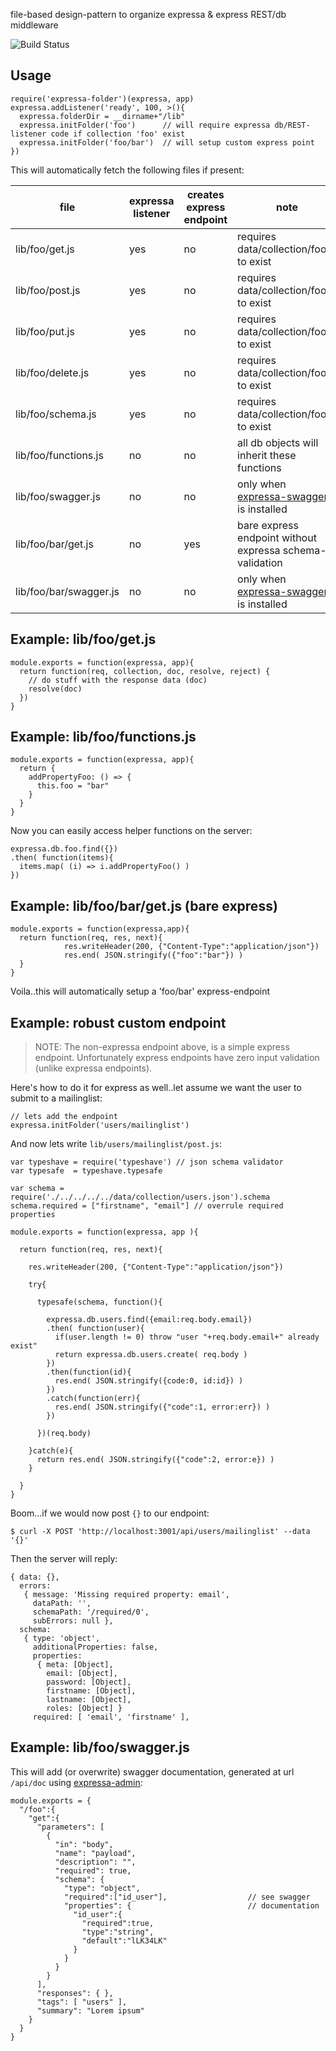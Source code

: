 file-based design-pattern to organize expressa & express REST/db middleware 

![Build Status](https://travis-ci.org/--repurl=git@github.com:coderofsalvation/expressa-init-collection..svg?branch=master)

## Usage

    require('expressa-folder')(expressa, app)
    expressa.addListener('ready', 100, >(){
      expressa.folderDir = __dirname+"/lib"
      expressa.initFolder('foo')      // will require expressa db/REST-listener code if collection 'foo' exist
      expressa.initFolder('foo/bar')  // will setup custom express point
    })

This will automatically fetch the following files if present:

| file                 | expressa listener | creates express endpoint | note                                        |
| -                    | -                 | -                        | -                                           |
| lib/foo/get.js       | yes               | no                       | requires data/collection/foo.js to exist    |
| lib/foo/post.js      | yes               | no                       | requires data/collection/foo.js to exist    |
| lib/foo/put.js       | yes               | no                       | requires data/collection/foo.js to exist    |
| lib/foo/delete.js    | yes               | no                       | requires data/collection/foo.js to exist    |
| lib/foo/schema.js    | yes               | no                       | requires data/collection/foo.js to exist    |
| lib/foo/functions.js | no                | no                       | all db objects will inherit these functions |
| lib/foo/swagger.js   | no                | no                       | only when [expressa-swagger](https://npmjs.org/package/expressa-swagger) is installed |
| lib/foo/bar/get.js   | no                | yes                      | bare express endpoint without expressa schema-validation|
| lib/foo/bar/swagger.js   | no                | no                       | only when [expressa-swagger](https://npmjs.org/package/expressa-swagger) is installed |

## Example: lib/foo/get.js


    module.exports = function(expressa, app){
      return function(req, collection, doc, resolve, reject) {
        // do stuff with the response data (doc)
        resolve(doc)
      })
    }

## Example: lib/foo/functions.js

    module.exports = function(expressa, app){
      return {
        addPropertyFoo: () => {
          this.foo = "bar"
        }
      }
    }

Now you can easily access helper functions on the server:

    expressa.db.foo.find({})
    .then( function(items){
      items.map( (i) => i.addPropertyFoo() )
    })

## Example: lib/foo/bar/get.js (bare express)

    module.exports = function(expressa,app){
      return function(req, res, next){
				res.writeHeader(200, {"Content-Type":"application/json"})
				res.end( JSON.stringify({"foo":"bar"}) )
      }
    }

Voila..this will automatically setup a 'foo/bar' express-endpoint

## Example: robust custom endpoint

> NOTE: The non-expressa endpoint above, is a simple express endpoint.
> Unfortunately express endpoints have zero input validation (unlike expressa endpoints).

Here's how to do it for express as well..let assume we want the user to submit to a mailinglist:

    // lets add the endpoint
    expressa.initFolder('users/mailinglist')

And now lets write `lib/users/mailinglist/post.js`:

    var typeshave = require('typeshave') // json schema validator
    var typesafe  = typeshave.typesafe

    var schema = require('./../../../../data/collection/users.json').schema
    schema.required = ["firstname", "email"] // overrule required properties

    module.exports = function(expressa, app ){

      return function(req, res, next){

        res.writeHeader(200, {"Content-Type":"application/json"})

        try{ 

          typesafe(schema, function(){

            expressa.db.users.find({email:req.body.email})
            .then( function(user){
              if(user.length != 0) throw "user "+req.body.email+" already exist"
              return expressa.db.users.create( req.body )
            })
            .then(function(id){
              res.end( JSON.stringify({code:0, id:id}) )
            })
            .catch(function(err){
              res.end( JSON.stringify({"code":1, error:err}) )
            })

          })(req.body) 

        }catch(e){
          return res.end( JSON.stringify({"code":2, error:e}) )
        }

      }
    }

Boom...if we would now post `{}` to our endpoint:

    $ curl -X POST 'http://localhost:3001/api/users/mailinglist' --data '{}'

Then the server will reply:

    { data: {},
      errors:
       { message: 'Missing required property: email',
         dataPath: '',
         schemaPath: '/required/0',
         subErrors: null },
      schema:
       { type: 'object',
         additionalProperties: false,
         properties:
          { meta: [Object],
            email: [Object],
            password: [Object],
            firstname: [Object],
            lastname: [Object],
            roles: [Object] }
         required: [ 'email', 'firstname' ],


## Example: lib/foo/swagger.js

This will add (or overwrite) swagger documentation, generated at url `/api/doc` using [expressa-admin](https://npmjs.org/package/expressa-swagger):

    module.exports = {
      "/foo":{
        "get":{
          "parameters": [
            {
              "in": "body",
              "name": "payload",
              "description": "", 
              "required": true,
              "schema": {
                "type": "object",
                "required":["id_user"],                  // see swagger
                "properties": {                          // documentation
                  "id_user":{
                    "required":true, 
                    "type":"string",
                    "default":"lLK34LK" 
                  }
                }
              }
            }    
          ],
          "responses": { },
          "tags": [ "users" ],
          "summary": "Lorem ipsum"
        }
      }
    }
